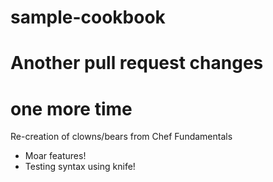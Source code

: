 # sample-cookbook
# Another pull request changes
# one more time

Re-creation of clowns/bears from Chef Fundamentals
- Moar features! 
- Testing syntax using knife!
